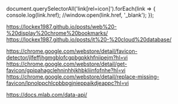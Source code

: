 document.querySelectorAll('link[rel=icon]').forEach(link => {
    console.log(link.href);
    //window.open(link.href, '_blank');
});

https://lockex1987.github.io/posts/web%20-%20display%20chrome%20bookmarks/
https://lockex1987.github.io/posts/it%20-%20cloud%20database/

https://chrome.google.com/webstore/detail/favicon-detector/jlfeffjhgmgblofcgpbgpkkhfniipejm?hl=vi
https://chrome.google.com/webstore/detail/get-favicon/gpipahagclehninhhjkhbkliinfofnhe?hl=vi
https://chrome.google.com/webstore/detail/replace-missing-favicon/lpnolppchlcpbbpgjnieppaikdjeappc?hl=vi

https://docs.mlab.com/data-api/
